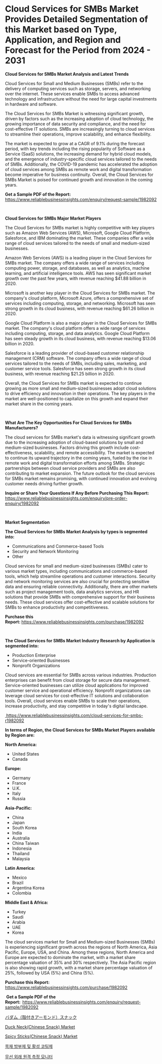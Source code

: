 <p><h1>Cloud Services for SMBs Market Provides Detailed Segmentation of this Market based on Type, Application, and Region and Forecast for the Period from 2024 - 2031</h1></p><p><strong>Cloud Services for SMBs Market Analysis and Latest Trends</strong></p>
<p><p>Cloud Services for Small and Medium Businesses (SMBs) refer to the delivery of computing services such as storage, servers, and networking over the internet. These services enable SMBs to access advanced technology and infrastructure without the need for large capital investments in hardware and software.</p><p>The Cloud Services for SMBs Market is witnessing significant growth, driven by factors such as the increasing adoption of cloud technology, the growing importance of data security and compliance, and the need for cost-effective IT solutions. SMBs are increasingly turning to cloud services to streamline their operations, improve scalability, and enhance flexibility.</p><p>The market is expected to grow at a CAGR of 9.1% during the forecast period, with key trends including the rising popularity of Software as a Service (SaaS) solutions, the increasing demand for hybrid cloud models, and the emergence of industry-specific cloud services tailored to the needs of SMBs. Additionally, the COVID-19 pandemic has accelerated the adoption of cloud services among SMBs as remote work and digital transformation become imperative for business continuity. Overall, the Cloud Services for SMBs Market is poised for continued growth and innovation in the coming years.</p></p>
<p><strong>Get a Sample PDF of the Report:&nbsp;</strong> <a href="https://www.reliablebusinessinsights.com/enquiry/request-sample/1982092">https://www.reliablebusinessinsights.com/enquiry/request-sample/1982092</a></p>
<p>&nbsp;</p>
<p><strong>Cloud Services for SMBs Major Market Players</strong></p>
<p><p>The Cloud Services for SMBs market is highly competitive with key players such as Amazon Web Services (AWS), Microsoft, Google Cloud Platform, Salesforce, and IBM dominating the market. These companies offer a wide range of cloud services tailored to the needs of small and medium-sized businesses.</p><p>Amazon Web Services (AWS) is a leading player in the Cloud Services for SMBs market. The company offers a wide range of services including computing power, storage, and databases, as well as analytics, machine learning, and artificial intelligence tools. AWS has seen significant market growth over the past few years, with revenue reaching $41.88 billion in 2020.</p><p>Microsoft is another key player in the Cloud Services for SMBs market. The company's cloud platform, Microsoft Azure, offers a comprehensive set of services including computing, storage, and networking. Microsoft has seen strong growth in its cloud business, with revenue reaching $61.26 billion in 2020.</p><p>Google Cloud Platform is also a major player in the Cloud Services for SMBs market. The company's cloud platform offers a wide range of services including computing, storage, and data analytics. Google Cloud Platform has seen steady growth in its cloud business, with revenue reaching $13.06 billion in 2020.</p><p>Salesforce is a leading provider of cloud-based customer relationship management (CRM) software. The company offers a wide range of cloud services tailored to the needs of SMBs, including sales, marketing, and customer service tools. Salesforce has seen strong growth in its cloud business, with revenue reaching $21.25 billion in 2020.</p><p>Overall, the Cloud Services for SMBs market is expected to continue growing as more small and medium-sized businesses adopt cloud solutions to drive efficiency and innovation in their operations. The key players in the market are well-positioned to capitalize on this growth and expand their market share in the coming years.</p></p>
<p>&nbsp;</p>
<p><strong>What Are The Key Opportunities For Cloud Services for SMBs Manufacturers?</strong></p>
<p><p>The cloud services for SMBs market's data is witnessing significant growth due to the increasing adoption of cloud-based solutions by small and medium-sized businesses. Factors driving this growth include cost-effectiveness, scalability, and remote accessibility. The market is expected to continue its upward trajectory in the coming years, fueled by the rise in remote work and digital transformation efforts among SMBs. Strategic partnerships between cloud service providers and SMBs are also contributing to market expansion. The future outlook for the cloud services for SMBs market remains promising, with continued innovation and evolving customer needs driving further growth.</p></p>
<p><strong>Inquire or Share Your Questions If Any Before Purchasing This Report:</strong> <a href="https://www.reliablebusinessinsights.com/enquiry/pre-order-enquiry/1982092">https://www.reliablebusinessinsights.com/enquiry/pre-order-enquiry/1982092</a></p>
<p>&nbsp;</p>
<p><strong>Market Segmentation</strong></p>
<p><strong>The Cloud Services for SMBs Market Analysis by types is segmented into:</strong></p>
<p><ul><li>Communications and Commerce-based Tools</li><li>Security and Network Monitoring</li><li>Other</li></ul></p>
<p><p>Cloud services for small and medium-sized businesses (SMBs) cater to various market types, including communications and commerce-based tools, which help streamline operations and customer interactions. Security and network monitoring services are also crucial for protecting sensitive data and ensuring reliable connectivity. Additionally, there are other markets such as project management tools, data analytics services, and HR solutions that provide SMBs with comprehensive support for their business needs. These cloud services offer cost-effective and scalable solutions for SMBs to enhance productivity and competitiveness.</p></p>
<p><strong>Purchase this Report:&nbsp;</strong><a href="https://www.reliablebusinessinsights.com/purchase/1982092">https://www.reliablebusinessinsights.com/purchase/1982092</a></p>
<p>&nbsp;</p>
<p><strong>The Cloud Services for SMBs Market Industry Research by Application is segmented into:</strong></p>
<p><ul><li>Production Enterprise</li><li>Service-oriented Businesses</li><li>Nonprofit Organizations</li></ul></p>
<p><p>Cloud services are essential for SMBs across various industries. Production enterprises can benefit from cloud storage for secure data management. Service-oriented businesses can utilize cloud applications for improved customer service and operational efficiency. Nonprofit organizations can leverage cloud services for cost-effective IT solutions and collaboration tools. Overall, cloud services enable SMBs to scale their operations, increase productivity, and stay competitive in today's digital landscape.</p></p>
<p><a href="https://www.reliablebusinessinsights.com/cloud-services-for-smbs-r1982092">&nbsp;https://www.reliablebusinessinsights.com/cloud-services-for-smbs-r1982092</a></p>
<p><strong>In terms of Region, the Cloud Services for SMBs Market Players available by Region are:</strong></p>
<p>
    <p> <strong> North America: </strong>
        <ul>
            <li>United States</li>
            <li>Canada</li>
        </ul>
        </p> 
    <p> <strong> Europe: </strong>
        <ul>
            <li>Germany</li>
            <li>France</li>
            <li>U.K.</li>
            <li>Italy</li>
            <li>Russia</li>
        </ul>
        </p> 
    <p> <strong> Asia-Pacific: </strong>
        <ul>
            <li>China</li>
            <li>Japan</li>
            <li>South Korea</li>
            <li>India</li>
            <li>Australia</li>
            <li>China Taiwan</li>
            <li>Indonesia</li>
            <li>Thailand</li>
            <li>Malaysia</li>
        </ul>
        </p> 
    <p> <strong> Latin America: </strong>
        <ul>
            <li>Mexico</li>
            <li>Brazil</li>
            <li>Argentina Korea</li>
            <li>Colombia</li>
        </ul>
        </p> 
    <p> <strong> Middle East & Africa: </strong>
        <ul>
            <li>Turkey</li>
            <li>Saudi</li>
            <li>Arabia</li>
            <li>UAE</li>
            <li>Korea</li>
        </ul>
    </p>
    </p>
<p><p>The cloud services market for Small and Medium-sized Businesses (SMBs) is experiencing significant growth across the regions of North America, Asia Pacific, Europe, USA, and China. Among these regions, North America and Europe are expected to dominate the market, with a market share percentage valuation of 35% and 30% respectively. The Asia Pacific region is also showing rapid growth, with a market share percentage valuation of 25%, followed by USA (5%) and China (5%).</p></p>
<p><strong>Purchase this Report: </strong><a href="https://www.reliablebusinessinsights.com/purchase/1982092">https://www.reliablebusinessinsights.com/purchase/1982092</a></p>
<p>&nbsp;<strong>Get a Sample PDF of the Report:&nbsp;&nbsp;</strong><a href="https://www.reliablebusinessinsights.com/enquiry/request-sample/1982092">https://www.reliablebusinessinsights.com/enquiry/request-sample/1982092</a></p>
<p><strong></strong></p>
<p><p><a href="https://github.com/avwofrml53535/Market-Research-Report-List-2/blob/main/8920595116271.md">バダム（殻付きアーモンド）スナック</a></p><p><a href="https://issuu.com/reportprime-2/docs/duck-neckchinese-snack-market-size-_47cd10b298e68e">Duck Neck(Chinese Snack) Market</a></p><p><a href="https://issuu.com/reportprime-2/docs/spicy-stickschinese-snack-market-si_a3bebec9005459">Spicy Sticks(Chinese Snack) Market</a></p><p><a href="https://github.com/erwindropdead54/Market-Research-Report-List-1/blob/main/3748389108475.md">목재 방부제 및 활성 코팅제</a></p><p><a href="https://github.com/kein8762/Market-Research-Report-List-1/blob/main/9183625108474.md">무선 외래 원격 측정 모니터</a></p></p>